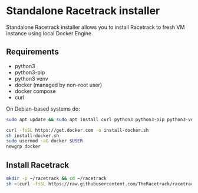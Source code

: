 # Standalone Racetrack installer
Standalone Racetrack installer allows you to install Racetrack to fresh VM instance
using local Docker Engine.

## Requirements

- python3
- python3-pip
- python3 venv
- docker (managed by non-root user)
- docker compose
- curl

On Debian-based systems do:
```sh
sudo apt update && sudo apt install curl python3 python3-pip python3-venv

curl -fsSL https://get.docker.com -o install-docker.sh
sh install-docker.sh
sudo usermod -aG docker $USER
newgrp docker
```

## Install Racetrack
```sh
mkdir -p ~/racetrack && cd ~/racetrack
sh <(curl -fsSL https://raw.githubusercontent.com/TheRacetrack/racetrack/308-provide-instructions-on-how-to-install-racetrack-to-a-vm-instance/utils/standalone-wizard/runner.sh)
```

